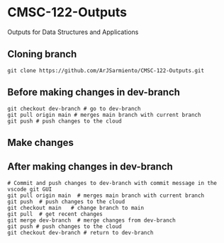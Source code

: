 # CMSC-122-Outputs
Outputs for Data Structures and Applications

## Cloning branch
```shell
git clone https://github.com/ArJSarmiento/CMSC-122-Outputs.git
```

## Before making changes in dev-branch
```shell
git checkout dev-branch # go to dev-branch
git pull origin main # merges main branch with current branch
git push # push changes to the cloud 
```

## Make changes

## After making changes in dev-branch
```shell
# Commit and push changes to dev-branch with commit message in the vscode git GUI
git pull origin main  # merges main branch with current branch
git push  # push changes to the cloud 
git checkout main   # change branch to main
git pull  # get recent changes 
git merge dev-branch  # merge changes from dev-branch
git push # push changes to the cloud 
git checkout dev-branch # return to dev-branch
```
